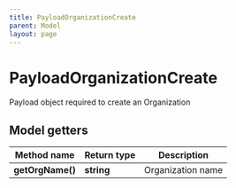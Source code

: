 ```yaml
---
title: PayloadOrganizationCreate
parent: Model
layout: page
---
```


# PayloadOrganizationCreate

Payload object required to create an Organization

## Model getters

Method name | Return type | Description
------------ | ------------- | -------------
**getOrgName()** | **string** | Organization name

